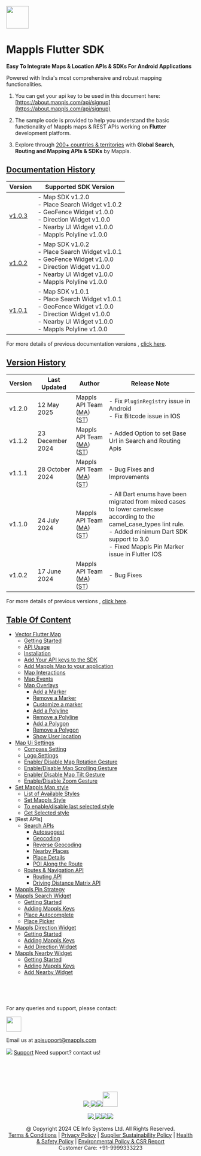 [<img src="https://about.mappls.com/images/mappls-b-logo.svg" height="60"/> </p>](https://www.mapmyindia.com/api)

# Mappls Flutter SDK

**Easy To Integrate Maps & Location APIs & SDKs For Android Applications**

Powered with India's most comprehensive and robust mapping functionalities.

1. You can get your api key to be used in this document here: [https://about.mappls.com/api/signup](https://about.mappls.com/api/signup)

2. The sample code is provided to help you understand the basic functionality of Mappls maps & REST APIs working on **Flutter** development platform.

4. Explore through [200+ countries & territories](https://github.com/mappls-api/mappls-rest-apis/blob/main/docs/countryISO.md) with **Global Search, Routing and Mapping APIs & SDKs** by Mappls.

## [Documentation History](#Documentation-History)

| Version | Supported SDK Version |  
| ---- | ---- |    
| [v1.0.3](docs/v1.0.3/README.md) | - Map SDK v1.2.0 <br/> - Place Search Widget v1.0.2 <br/> - GeoFence Widget v1.0.0 <br/> - Direction Widget v1.0.0 <br/> - Nearby UI Widget v1.0.0 <br/> - Mappls Polyline v1.0.0 |
| [v1.0.2](docs/v1.0.2/README.md) | - Map SDK v1.0.2 <br/> - Place Search Widget v1.0.1 <br/> - GeoFence Widget v1.0.0 <br/> - Direction Widget v1.0.0 <br/> - Nearby UI Widget v1.0.0 <br/> - Mappls Polyline v1.0.0 |
| [v1.0.1](docs/v1.0.1/README.md) | - Map SDK v1.0.1 <br/> - Place Search Widget v1.0.1 <br/> - GeoFence Widget v1.0.0 <br/> - Direction Widget v1.0.0 <br/> - Nearby UI Widget v1.0.0 <br/> - Mappls Polyline v1.0.0 |

For more details of previous documentation versions , [click here](docs/v1.0.3/Documentation-History.md).

## [Version History](#Version-History)
| Version | Last Updated | Author |  Release Note| 
| ---- | ---- | ---- | ---- |
| v1.2.0 | 12 May 2025 | Mappls API Team ([MA](https://github.com/mdakram)) ([ST](https://github.com/saksham66)) |   - Fix `PluginRegistry` issue in Android <br/> - Fix Bitcode issue in IOS |
| v1.1.2 | 23 December 2024 | Mappls API Team ([MA](https://github.com/mdakram)) ([ST](https://github.com/saksham66)) |   - Added Option to set Base Url in Search and Routing Apis |
| v1.1.1 | 28 October 2024 | Mappls API Team ([MA](https://github.com/mdakram)) ([ST](https://github.com/saksham66)) |   - Bug Fixes and Improvements |
| v1.1.0 | 24 July 2024 | Mappls API Team ([MA](https://github.com/mdakram)) ([ST](https://github.com/saksham66)) |   - All Dart enums have been migrated from mixed cases to lower camelcase according to the camel_case_types lint rule. <br/> - Added minimum Dart SDK support to 3.0 <br/> - Fixed Mappls Pin Marker issue in Flutter IOS |
| v1.0.2 | 17 June 2024 | Mappls API Team ([MA](https://github.com/mdakram)) ([ST](https://github.com/saksham66)) |   - Bug Fixes |

For more details of previous versions , [click here](docs/v1.0.3/Version-History.md).

## [Table Of Content](#Table-Of-Content)
- [Vector Flutter Map](docs/v1.0.3/Getting-Started.md)
  - [Getting Started](docs/v1.0.3/Getting-Started.md#getting-started)
  - [API Usage](docs/v1.0.3/Getting-Started.md#api-usage)
  - [Installation](docs/v1.0.3/Getting-Started.md#installation)
  - [Add Your API keys to the SDK](docs/v1.0.3/Getting-Started.md#add-your-api-keys-to-the-sdk)
  - [Add Mappls Map to your application](docs/v1.0.3/Getting-Started.md#add-mappls-map-to-your-application)
  - [Map Interactions](docs/v1.0.3/Getting-Started.md#map-interactions)
  - [Map Events](docs/v1.0.3/Getting-Started.md#map-events)
  - [Map Overlays](docs/v1.0.3/Getting-Started.md#map-overlays)
    - [Add a Marker](docs/v1.0.3/Getting-Started.md#add-a-marker)
    - [Remove a Marker](docs/v1.0.3/Getting-Started.md#remove-a-marker)
    - [Customize a marker](docs/v1.0.3/Getting-Started.md#customize-a-marker)
    - [Add a Polyline](docs/v1.0.3/Getting-Started.md#add-a-polyline)
    - [Remove a Polyline](docs/v1.0.3/Getting-Started.md#remove-a-polyline)
    - [Add a Polygon](docs/v1.0.3/Getting-Started.md#add-a-polygon)
    - [Remove a Polygon](docs/v1.0.3/Getting-Started.md#remove-a-polygon)
    - [Show User location](docs/v1.0.3/Getting-Started.md#show-user-location)
- [Map Ui Settings](docs/v1.0.3/Map-Ui-Settings.md)
  - [Compass Setting](docs/v1.0.3/Map-Ui-Settings.md#compass-settings)
  - [Logo Settings](docs/v1.0.3/Map-Ui-Settings.md#logo-settings)
  - [Enable/ Disable Map Rotation Gesture](docs/v1.0.3/Map-Ui-Settings.md#enable-disable-map-rotation-gesture)
  - [Enable/Disable Map Scrolling Gesture](docs/v1.0.3/Map-Ui-Settings.md#enabledisable-map-scrolling-gesture)
  - [Enable/ Disable Map Tilt Gesture](docs/v1.0.3/Map-Ui-Settings.md#enable-disable-map-tilt-gesture)
  - [Enable/Disable Zoom Gesture](docs/v1.0.3/Map-Ui-Settings.md#enabledisable-zoom-gesture)
- [Set Mappls Map style](docs/v1.0.3/Mappls-Map-Style.md)
  - [List of Available Styles](docs/v1.0.3/Mappls-Map-Style.md#list-of-available-styles)
  - [Set Mappls Style](docs/v1.0.3/Mappls-Map-Style.md#set-mappls-style)
  - [To enable/disable last selected style](docs/v1.0.3/Mappls-Map-Style.md#to-enabledisable-last-selected-style)
  - [Get Selected style](docs/v1.0.3/Mappls-Map-Style.md#get-selected-style)
- [Rest APIs]
  - [Search APIs](docs/v1.0.3/Search-Api.md)
    - [Autosuggest](docs/v1.0.3/Search-Api.md#auto-suggest)
    - [Geocoding](docs/v1.0.3/Search-Api.md#geocoding)
    - [Reverse Geocoding](docs/v1.0.3/Search-Api.md#reverse-geocoding)
    - [Nearby Places](docs/v1.0.3/Search-Api.md#nearby-places)
    - [Place Details](docs/v1.0.3/Search-Api.md#place-details)
    - [POI Along the Route](docs/v1.0.3/Search-Api.md#poi-along-the-route)
  - [Routes & Navigation API](docs/v1.0.3/Routing-Api.md)
    - [Routing API](docs/v1.0.3/Routing-Api.md#routing-api)
    - [Driving Distance Matrix API](docs/v1.0.3/Routing-Api.md#driving-distance-matrix-api)
- [Mappls Pin Strategy](docs/v1.0.3/Mappls-Pin-Strategy.md)
- [Mappls Search Widget](docs/v1.0.3/Place-Autocomplete-Widget.md)
  - [Getting Started](docs/v1.0.3/Place-Autocomplete-Widget.md#getting-started)
  - [Adding Mappls Keys](docs/v1.0.3/Place-Autocomplete-Widget.md#adding-mappls-keys)
  - [Place Autocomplete](docs/v1.0.3/Place-Autocomplete-Widget.md#place-autocomplete)
  - [Place Picker](docs/v1.0.3/Place-Autocomplete-Widget.md#place-picker)
- [Mappls Direction Widget](docs/v1.0.3/Direction-Ui.md)
  - [Getting Started](docs/v1.0.3/Direction-Ui.md#getting-started)
  - [Adding Mappls Keys](docs/v1.0.3/Direction-Ui.md#adding-mappls-keys)
  - [Add Direction Widget](docs/v1.0.3/Direction-Ui.md#add-direction-widget)
- [Mappls Nearby Widget](docs/v1.0.3/Nearby-Widget.md)
  - [Getting Started](docs/v1.0.3/Nearby-Widget.md#getting-started)
  - [Adding Mappls Keys](docs/v1.0.3/Nearby-Widget.md#adding-mappls-keys)
  - [Add Nearby Widget](docs/v1.0.3/Nearby-Widget.md#add-nearby-widget)


<br><br><br>

For any queries and support, please contact:

[<img src="https://about.mappls.com/images/mappls-logo.svg" height="40"/> </p>](https://about.mappls.com/api/)
Email us at [apisupport@mappls.com](mailto:apisupport@mappls.com)


![](https://www.mapmyindia.com/api/img/icons/support.png)
[Support](https://about.mappls.com/contact/)
Need support? contact us!

<br></br>
<br></br>

[<p align="center"> <img src="https://www.mapmyindia.com/api/img/icons/stack-overflow.png"/> ](https://stackoverflow.com/questions/tagged/mappls-api)[![](https://www.mapmyindia.com/api/img/icons/blog.png)](https://about.mappls.com/blog/)[![](https://www.mapmyindia.com/api/img/icons/gethub.png)](https://github.com/Mappls-api)[<img src="https://mmi-api-team.s3.ap-south-1.amazonaws.com/API-Team/npm-logo.one-third%5B1%5D.png" height="40"/> </p>](https://www.npmjs.com/org/mapmyindia)



[<p align="center"> <img src="https://www.mapmyindia.com/june-newsletter/icon4.png"/> ](https://www.facebook.com/Mapplsofficial)[![](https://www.mapmyindia.com/june-newsletter/icon2.png)](https://twitter.com/mappls)[![](https://www.mapmyindia.com/newsletter/2017/aug/llinkedin.png)](https://www.linkedin.com/company/mappls/)[![](https://www.mapmyindia.com/june-newsletter/icon3.png)](https://www.youtube.com/channel/UCAWvWsh-dZLLeUU7_J9HiOA)




<div align="center">@ Copyright 2024 CE Info Systems Ltd. All Rights Reserved.</div>

<div align="center"> <a href="https://about.mappls.com/api/terms-&-conditions">Terms & Conditions</a> | <a href="https://about.mappls.com/about/privacy-policy">Privacy Policy</a> | <a href="https://about.mappls.com/pdf/mapmyIndia-sustainability-policy-healt-labour-rules-supplir-sustainability.pdf">Supplier Sustainability Policy</a> | <a href="https://about.mappls.com/pdf/Health-Safety-Management.pdf">Health & Safety Policy</a> | <a href="https://about.mappls.com/pdf/Environment-Sustainability-Policy-CSR-Report.pdf">Environmental Policy & CSR Report</a>

<div align="center">Customer Care: +91-9999333223</div>
